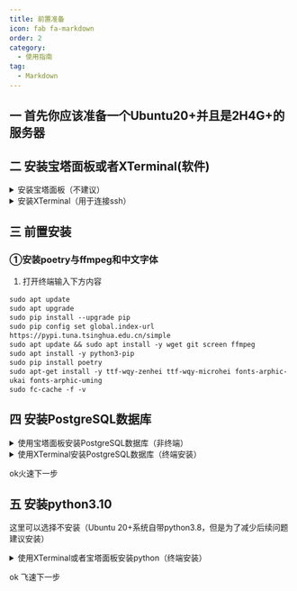 ```yaml
---
title: 前置准备
icon: fab fa-markdown
order: 2
category:
  - 使用指南
tag:
  - Markdown
---
```


## 一 首先你应该准备一个Ubuntu20+并且是2H4G+的服务器

## 二 安装宝塔面板或者XTerminal(软件)

<details>
  <summary>安装宝塔面板（不建议）</summary>

### 打开服务器控制台找到SSH连接工具输入下方内容回车即可

```
wget -O install.sh https://download.bt.cn/install/install-ubuntu_6.0.sh && sudo bash install.sh ed8484bec
```

### 等待安装完成后打开面板（密码请牢记，如无法打开请开放端口）

</details>

<details>
  <summary>安装XTerminal（用于连接ssh）</summary>

1. [点击此处下载XTerminal](https://www.xterminal.cn)

2. 下载完成后打开点击新建服务器（+号）

![Alt](../img/XTerminal新建ssh.png)

3. 写上一个名字/ip地址/登录密码后创建即可

![Alt](../img/XTerminal绑定ssh.png)

3.1 你的登录密码会在你的服务商控制台显示（不知道在哪里就去百度搜，太多了我没办法去列举每个服务商不一样）

4. 创建完成点击连接

![Alt](../img/XTerminal连接ssh.png)

</details>

## 三 前置安装

### ①安装poetry与ffmpeg和中文字体

1. 打开终端输入下方内容

```
sudo apt update
sudo apt upgrade
sudo pip install --upgrade pip
sudo pip config set global.index-url https://pypi.tuna.tsinghua.edu.cn/simple
sudo apt update && sudo apt install -y wget git screen ffmpeg
sudo apt install -y python3-pip
sudo pip install poetry
sudo apt-get install -y ttf-wqy-zenhei ttf-wqy-microhei fonts-arphic-ukai fonts-arphic-uming
sudo fc-cache -f -v
```

## 四 安装PostgreSQL数据库

<details>
  <summary>使用宝塔面板安装PostgreSQL数据库（非终端）</summary>

1. 打开软件商店搜索PostgreSQL管理器并安装（默认安装即可）

![Alt](../img/安装PostgreSQL管理器.png)

2. 安装完成后点击`设置`

![Alt](../img/安装PostgreSQL.png)

3. 然后点击`版本管理`，安装12.10版本（时间较长）


![Alt](../img/安装PostgreSQL2.png)

4. 安装完成后点击`数据库列表`创建/添加数据库

![Alt](../img/创建PostgreSQL.png)

5. `数据库名/用户名/密码`全部填写`zhenxun`后点击`确定`

![Alt](../img/创建PostgreSQL2.png)

</details>

<details>
  <summary>使用XTerminal安装PostgreSQL数据库（终端安装）</summary>

1. 安装PostgreSQL数据库

```
sudo apt install -y postgresql postgresql-contrib

```

2. 创建数据库（终端依次输入）

```
sudo su - postgres
psql
CREATE USER zhenxun WITH PASSWORD 'zhenxun';
CREATE DATABASE zhenxun OWNER zhenxun;
exit
exit
```

</details>

ok火速下一步

## 五 安装python3.10

这里可以选择不安装（Ubuntu 20+系统自带python3.8，但是为了减少后续问题建议安装）

<details>
  <summary>使用XTerminal或者宝塔面板安装python（终端安装）</summary>

打开终端依次输入下方内容

```
sudo apt update
sudo apt install build-essential zlib1g-dev libncurses5-dev libgdbm-dev libnss3-dev libssl-dev libreadline-dev libffi-dev wget
wget https://www.python.org/ftp/python/3.10.0/Python-3.10.0.tgz
tar -xf Python-3.10.0.tgz
cd Python-3.10.0
./configure --enable-optimizations
make -j $(nproc)
sudo make altinstall
```

</details>

ok 飞速下一步
